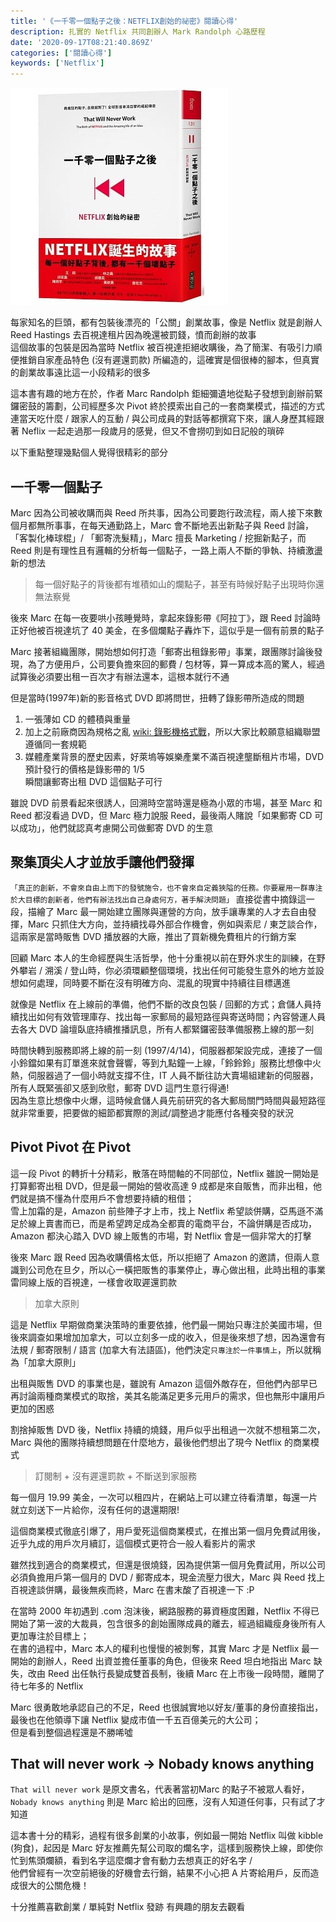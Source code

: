 ```yaml
---
title: '《一千零一個點子之後：NETFLIX創始的祕密》閱讀心得'
description: 扎實的 Netflix 共同創辦人 Mark Randolph 心路歷程
date: '2020-09-17T08:21:40.869Z'
categories: ['閱讀心得']
keywords: ['Netflix']
---
```


![](/post/img/20200917/netflix.jpeg)

每家知名的巨頭，都有包裝後漂亮的「公關」創業故事，像是 Netflix 就是創辦人 Reed Hastings 去百視達租片因為晚還被罰錢，憤而創辦的故事  
這個故事的包裝是因為當時 Netflix 被百視達拒絕收購後，為了簡潔、有吸引力順便推銷自家產品特色 (沒有遲還罰款) 所編造的，這確實是個很棒的腳本，但真實的創業故事遠比這一小段精彩的很多  

這本書有趣的地方在於，作者 Marc Randolph 鉅細彌遺地從點子發想到創辦前緊鑼密鼓的籌劃，公司經歷多次 Pivot 終於摸索出自己的一套商業模式，描述的方式連當天吃什麼 / 跟家人的互動 / 與公司成員的對話等都撰寫下來，讓人身歷其經跟著 Neflix 一起走過那一段歲月的感覺，但又不會撈叨到如日記般的瑣碎  

以下重點整理幾點個人覺得很精彩的部分  

## 一千零一個點子  
Marc 因為公司被收購而與 Reed 所共事，因為公司要跑行政流程，兩人接下來數個月都無所事事，在每天通勤路上，Marc 會不斷地丟出新點子與 Reed 討論，「客製化棒球棍」/ 「郵寄洗髮精」，Marc 擅長 Marketing / 挖掘新點子，而 Reed 則是有理性且有邏輯的分析每一個點子，一路上兩人不斷的爭執、持續激盪新的想法  

> 每一個好點子的背後都有堆積如山的爛點子，甚至有時候好點子出現時你還無法察覺  

後來 Marc 在每一夜要哄小孩睡覺時，拿起來錄影帶《阿拉丁》，跟 Reed 討論時正好他被百視達坑了 40 美金，在多個爛點子轟炸下，這似乎是一個有前景的點子  

Marc 接著組織團隊，開始想如何打造「郵寄出租錄影帶」事業，跟團隊討論後發現，為了方便用戶，公司要負擔來回的郵費 / 包材等，算一算成本高的驚人，經過試算後必須要出租一百次才有辦法還本，這根本就行不通  

但是當時(1997年)新的影音格式 DVD 即將問世，扭轉了錄影帶所造成的問題
1. 一張薄如 CD 的體積與重量
2. 加上之前廠商因為規格之亂 [wiki: 錄影機格式戰](https://zh.wikipedia.org/zh-tw/%E5%BD%95%E5%83%8F%E5%B8%A6%E6%A0%BC%E5%BC%8F%E6%88%98)，所以大家比較願意組織聯盟遵循同一套規範
3. 媒體產業背景的歷史因素，好萊塢等娛樂產業不滿百視達壟斷租片市場，DVD 預計發行的價格是錄影帶的 1/5  
瞬間讓郵寄出租 DVD 這個點子可行  

雖說 DVD 前景看起來很誘人，回溯時空當時還是極為小眾的市場，甚至 Marc 和 Reed 都沒看過 DVD，但 Marc 極力說服 Reed，最後兩人賭說「如果郵寄 CD 可以成功」，他們就認真考慮開公司做郵寄 DVD 的生意  

## 聚集頂尖人才並放手讓他們發揮  
`「真正的創新，不會來自由上而下的發號施令，也不會來自定義狹隘的任務。你要雇用一群專注於大目標的創新者，他們有辦法找出自己身處何方，著手解決問題」`
直接從書中摘錄這一段，描繪了 Marc 最一開始建立團隊與運營的方向，放手讓專業的人才去自由發揮，Marc 只抓住大方向，並持續找尋外部合作機會，例如與索尼 / 東芝談合作，這兩家是當時販售 DVD 播放器的大廠，推出了買新機免費租片的行銷方案   

回顧 Marc 本人的生命經歷與生活哲學，他十分重視以前在野外求生的訓練，在野外攀岩 / 溯溪 / 登山時，你必須環顧整個環境，找出任何可能發生意外的地方並設想如何處理，同時要不斷在沒有明確方向、混亂的現實中持續往目標邁進  

就像是 Netflix 在上線前的準備，他們不斷的改良包裝 / 回郵的方式；倉儲人員持續找出如何有效管理庫存、找出每一家郵局的最短路徑與寄送時間；內容營運人員去各大 DVD 論壇臥底持續推播訊息，所有人都緊鑼密鼓準備服務上線的那一刻

時間快轉到服務即將上線的前一刻 (1997/4/14)，伺服器都架設完成，連接了一個小鈴鐺如果有訂單進來就會聲響，等到九點鐘一上線，「鈴鈴鈴」服務比想像中火熱，伺服器過了一個小時就支撐不住，IT 人員不斷往訪大賣場組建新的伺服器，所有人既緊張卻又感到欣慰，郵寄 DVD 這門生意行得通!  
因為生意比想像中火爆，這時候倉儲人員先前研究的各大郵局關門時間與最短路徑就非常重要，把要做的細節都實際的測試/調整過才能應付各種突發的狀況  

## Pivot Pivot 在 Pivot  
這一段 Pivot 的轉折十分精彩，散落在時間軸的不同部位，Netflix 雖說一開始是打算郵寄出租 DVD，但是最一開始的營收高達 9 成都是來自販售，而非出租，他們就是搞不懂為什麼用戶不會想要持續的租借；  
雪上加霜的是，Amazon 前些陣子才上市，找上 Netflix 希望談併購，亞馬遜不滿足於線上賣書而已，而是希望跨足成為全都賣的電商平台，不論併購是否成功，Amazon 都決心踏入 DVD 線上販售的市場，對 Netflix 會是一個非常大的打擊  

後來 Marc 跟 Reed 因為收購價格太低，所以拒絕了 Amazon 的邀請，但兩人意識到公司危在旦夕，所以心一橫把販售的事業停止，專心做出租，此時出租的事業雷同線上版的百視達，一樣會收取遲還罰款  

> 加拿大原則   

這是 Netflix 早期做商業決策時的重要依據，他們最一開始只專注於美國市場，但後來調查如果增加加拿大，可以立刻多一成的收入，但是後來想了想，因為還會有法規 / 郵寄限制 / 語言 (加拿大有法語區)，他們決定`只專注於一件事情上`，所以就稱為「加拿大原則」  

出租與販售 DVD 的事業也是，雖說有 Amazon 這個外敵存在，但他們內部早已再討論兩種商業模式的取捨，美其名能滿足更多元用戶的需求，但也無形中讓用戶更加的困惑  

割捨掉販售 DVD 後，Netflix 持續的燒錢，用戶似乎出租過一次就不想租第二次，Marc 與他的團隊持續想問題在什麼地方，最後他們想出了現今 Netflix 的商業模式

> 訂閱制 + 沒有遲還罰款 + 不斷送到家服務  

每一個月 19.99 美金，一次可以租四片，在網站上可以建立待看清單，每還一片就立刻送下一片給你，沒有任何的退還期限!  

這個商業模式徹底引爆了，用戶愛死這個商業模式，在推出第一個月免費試用後，近乎九成的用戶次月續訂，這個模式更符合一般人看影片的需求  

雖然找到適合的商業模式，但還是很燒錢，因為提供第一個月免費試用，所以公司必須負擔用戶第一個月的 DVD / 郵寄成本，現金流壓力很大，Marc 與 Reed 找上百視達談併購，最後無疾而終，Marc 在書末酸了百視達一下 :P  

在當時 2000 年初遇到 .com 泡沫後，網路服務的募資極度困難，Netflix 不得已開始了第一波的大裁員，包含很多的創始團隊成員的離去，經過組織瘦身後所有人更加專注於目標上；  
在書的過程中，Marc 本人的權利也慢慢的被剝奪，其實 Marc 才是 Netflix 最一開始的創辦人，Reed 出資並擔任董事的角色，但後來 Reed 坦白地指出 Marc 缺失，改由 Reed 出任執行長變成雙首長制，後續 Marc 在上市後一段時間，離開了待七年多的 Netflix   

Marc 很勇敢地承認自己的不足，Reed 也很誠實地以好友/董事的身份直接指出，最後也在他領導下讓 Netflix 變成市值一千五百億美元的大公司；   
但是看到整個過程還是不勝唏噓  

## That will never work -> Nobady knows anything  
`That will never work` 是原文書名，代表著當初Marc 的點子不被眾人看好，`Nobady knows anything` 則是 Marc 給出的回應，沒有人知道任何事，只有試了才知道  

這本書十分的精彩，過程有很多創業的小故事，例如最一開始 Netflix 叫做 kibble (狗食)，起因是 Marc 好友推薦先幫公司取的爛名字，這樣到服務快上線，即使你忙到焦頭爛額，看到名字這麼爛才會有動力去想真正的好名字 /   
他們曾經有一次空前絕後的好機會去行銷，結果不小心把 A 片寄給用戶，反而造成很大的公關危機！  

十分推薦喜歡創業 / 單純對 Netflix 發跡 有興趣的朋友去觀看 